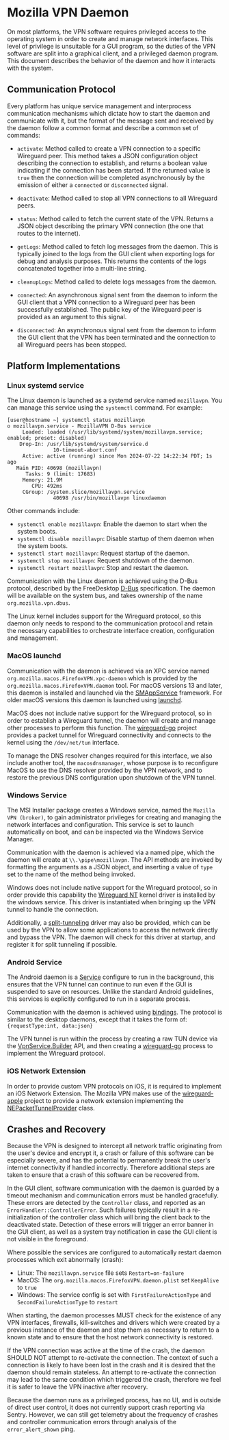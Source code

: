 # Mozilla VPN Daemon

On most platforms, the VPN software requires privileged access to the operating system in order to create and manage
network interfaces. This level of privilege is unsuitable for a GUI program, so the duties of the VPN software are
split into a graphical client, and a privileged daemon program. This document describes the behavior of the daemon
and how it interacts with the system.

## Communication Protocol

Every platform has unique service management and interprocess communication mechanisms which dictate how to start the
daemon and communicate with it, but the format of the message sent and received by the daemon follow a common format
and describe a common set of commands:
 - `activate`: Method called to create a VPN connection to a specific Wireguard peer. This method takes a JSON
   configuration object describing the connection to establish, and returns a boolean value indicating if the
   connection has been started. If the returned value is `true` then the connection will be completed asynchronously
   by the emission of either a `connected` or `disconnected` signal.

 - `deactivate`: Method called to stop all VPN connections to all Wireguard peers.

 - `status`: Method called to fetch the current state of the VPN. Returns a JSON object describing the primary
   VPN connection (the one that routes to the internet).

 - `getLogs`: Method called to fetch log messages from the daemon. This is typically joined to the logs from the
   GUI client when exporting logs for debug and analysis purposes. This returns the contents of the logs concatenated
   together into a multi-line string.

 - `cleanupLogs`: Method called to delete logs messages from the daemon.

 - `connected`: An asynchronous signal sent from the daemon to inform the GUI client that a VPN connection to a Wireguard
   peer has been successfully established. The public key of the Wireguard peer is provided as an argument to this
   signal.

 - `disconnected`: An asynchronous signal sent from the daemon to inform the GUI client that the VPN has been terminated
   and the connection to all Wireguard peers has been stopped.

## Platform Implementations

### Linux systemd service

The Linux daemon is launched as a systemd service named `mozillavpn`. You can manage this service using the `systemctl`
command. For example:

```
[user@hostname ~] systemctl status mozillavpn
o mozillavpn.service - MozillaVPN D-Bus service
     Loaded: loaded (/usr/lib/systemd/system/mozillavpn.service; enabled; preset: disabled)
    Drop-In: /usr/lib/systemd/system/service.d
               10-timeout-abort.conf
     Active: active (running) since Mon 2024-07-22 14:22:34 PDT; 1s ago
   Main PID: 40698 (mozillavpn)
      Tasks: 9 (limit: 17683)
     Memory: 21.9M
        CPU: 492ms
     CGroup: /system.slice/mozillavpn.service
               40698 /usr/bin/mozillavpn linuxdaemon 
```

Other commands include:
 - `systemctl enable mozillavpn`: Enable the daemon to start when the system boots.
 - `systemctl disable mozillavpn`: Disable startup of them daemon when the system boots.
 - `systemctl start mozillavpn`: Request startup of the daemon.
 - `systemctl stop mozillavpn`: Request shutdown of the daemon.
 - `systemctl restart mozillavpn`: Stop and restart the daemon.

Communication with the Linux daemon is achieved using the D-Bus protocol, described by the FreeDesktop
[D-Bus](http://dbus.freedesktop.org/doc/dbus-specification.html) specification. The daemon will be available on the
system bus, and takes ownership of the name `org.mozilla.vpn.dbus`.

The Linux kernel includes support for the Wireguard protocol, so this daemon only needs to respond to the communication
protocol and retain the necessary capabilities to orchestrate interface creation, configuration and management.

### MacOS launchd

Communication with the daemon is achieved via an XPC service named `org.mozilla.macos.FirefoxVPN.xpc-daemon` which
is provided by the `org.mozilla.macos.FirefoxVPN.daemon` tool. For macOS versions 13 and later, this daemon is
installed and launched via the [SMAppService](https://developer.apple.com/documentation/servicemanagement/smappservice)
framework. For older macOS versions this daemon is launched using
[launchd](https://developer.apple.com/library/archive/documentation/MacOSX/Conceptual/BPSystemStartup/Chapters/CreatingLaunchdJobs.html).

MacOS does not include native support for the Wireguard protocol, so in order to establish a Wireguard tunnel, the
daemon will create and manage other processes to perform this function. The
[wireguard-go](https://git.zx2c4.com/wireguard-go) project provides a packet tunnel for Wireguard connectivity and
connects to the kernel using the `/dev/net/tun` interface.

To manage the DNS resolver changes required for this interface, we also include another tool, the `macosdnsmanager`,
whose purpose is to reconfigure MacOS to use the DNS resolver provided by the VPN network, and to restore the previous
DNS  configuration upon shutdown of the VPN tunnel.

### Windows Service

The MSI Installer package creates a Windows service, named the `Mozilla VPN (broker)`, to gain administrator privileges
for creating and managing the network interfaces and configuration. This service is set to launch automatically on boot,
and can be inspected via the Windows Service Manager.

Communication with the daemon is achieved via a named pipe, which the daemon will create at `\\.\pipe\mozillavpn`.
The API methods are invoked by formatting the arguments as a JSON object, and inserting a value of `type` set to the
name of the method being invoked.

Windows does not include native support for the Wireguard protocol, so in order provide this capability the
[Wireguard NT](https://github.com/WireGuard/wireguard-nt) kernel driver is installed by the windows service. This driver
is instantiated when bringing up the VPN tunnel to handle the connection.

Additionally, a [split-tunneling](https://github.com/mullvad/win-split-tunnel) driver may also be provided, which can be
used by the VPN to allow some applications to access the network directly and bypass the VPN. The daemon will check for
this driver at startup, and register it for split tunneling if possible.

### Android Service

The Android daemon is a [Service](https://developer.android.com/develop/background-work/services) configure to run in
the background, this ensures that the VPN tunnel can continue to run even if the GUI is suspended to save on resources.
Unlike the standard Android guidelines, this services is explicitly configured to run in a separate process.

Communication with the daemon is achieved using [bindings](https://developer.android.com/develop/background-work/services/bound-services). The protocol is similar to the desktop daemons, except that it takes the form of:
`{requestType:int, data:json}`

The VPN tunnel is run within the process by creating a raw TUN device via the
[VpnService.Builder](https://developer.android.com/reference/android/net/VpnService.Builder) API, and then creating a
[wireguard-go](https://git.zx2c4.com/wireguard-go) process to implement the Wireguard protocol.

### iOS Network Extension

In order to provide custom VPN protocols on iOS, it is required to implement an iOS Network Extension. The Mozilla VPN
makes use of the [wireguard-apple](https://github.com/WireGuard/wireguard-apple) project to provide a network extension
implementing the [NEPacketTunnelProvider](https://developer.apple.com/documentation/networkextension/nepackettunnelprovider)
class.

## Crashes and Recovery

Because the VPN is designed to intercept all network traffic originating from the user's device and encrypt it, a crash
or failure of this software can be especially severe, and has the potential to permanently break the user's internet
connectivity if handled incorrectly. Therefore additional steps are taken to ensure that a crash of this software can be
recovered from.

In the GUI client, software communication with the daemon is guarded by a timeout mechanism and communication errors
must be handled gracefully. These errors are detected by the `Controller` class, and reported as an
`ErrorHandler::ControllerError`. Such failures typically result in a re-initialization of the controller class which
will bring the client back to the deactivated state. Detection of these errors will trigger an error banner in the GUI
client, as well as a system tray notification in case the GUI client is not visible in the foreground.

Where possible the services are configured to automatically restart daemon processes which exit abnormally (crash):
 - Linux: The `mozillavpn.service` file sets `Restart=on-failure`
 - MacOS: The `org.mozilla.macos.FirefoxVPN.daemon.plist` set `KeepAlive` to `true`
 - Windows: The service config is set with `FirstFailureActionType` and `SecondFailureActionType` to `restart`

When starting, the daemon processes MUST check for the existence of any VPN interfaces, firewalls, kill-switches and
drivers which were created by a previous instance of the daemon and stop them as necessary to return to a known state
and to ensure that the host network connectivity is restored.

If the VPN connection was active at the time of the crash, the daemon SHOULD NOT attempt to re-activate the connection.
The context of such a connection is likely to have been lost in the crash and it is desired that the daemon should
remain stateless. An attempt to re-activate the connection may lead to the same condition which triggered the crash,
therefore we feel it is safer to leave the VPN inactive after recovery.

Because the daemon runs as a privileged process, has no UI, and is outside of direct user control, it does not currently
support crash reporting via Sentry. However, we can still get telemetry about the frequency of crashes and controller
communication errors through analysis of the `error_alert_shown` ping.
